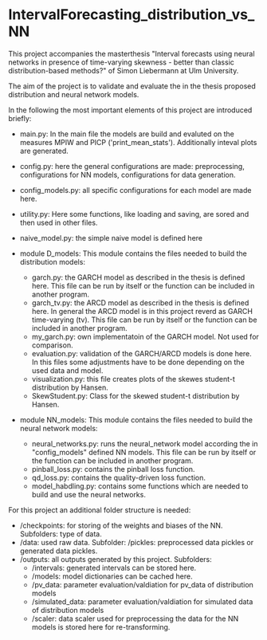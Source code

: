 # IntervalForecasting_distribution_vs_NN
This project accompanies the masterthesis "Interval forecasts using neural networks in presence of time-varying
skewness - better than classic distribution-based methods?" of Simon Liebermann 
at Ulm University.

The aim of the project is to validate and evaluate the in the thesis proposed 
distribution and neural network models. 

In the following the most important elements of this project are introduced briefly:

- main.py: In the main file the models are build and evaluted on the measures MPIW and PICP ('print_mean_stats'). 
Additionally inteval plots are generated.
- config.py: here the general configurations are made:
  preprocessing, configurations for NN models, configurations for data generation.
- config_models.py: all specific configurations for each model are made here.
- utility.py: Here some functions, like loading and saving, are sored and then used in other files.
- naive_model.py: the simple naive model is defined here


- module D_models:
  This module contains the files needed to build the distribution models:
  - garch.py: the GARCH model as described in the thesis is defined here.
    This file can be run by itself or the function can be included in another program.
  - garch_tv.py: the ARCD model as described in the thesis is defined here.
    In general the ARCD model is in this project reverd as GARCH time-varying (tv). 
    This file can be run by itself or the function can be included in another program.
  - my_garch.py: own implementatoin of the GARCH model. Not used for comparison.
  - evaluation.py: validation of the GARCH/ARCD models is done here.
    In this files some adjustments have to be done depending on the used data and model.
  - visualization.py: this file creates plots of the skewes student-t distribution by Hansen.
  - SkewStudent.py: Class for the skewed student-t distribution by Hansen.

    
- module NN_models:
  This module contains the files needed to build the neural network models:
  - neural_networks.py: runs the neural_network model according the in "config_models" defined NN models.
    This file can be run by itself or the function can be included in another program.
  - pinball_loss.py: contains the pinball loss function.
  - qd_loss.py: contains the quality-driven loss function.
  - model_habdling.py: contains some functions which are needed to build and use the neural networks.

For this project an additional folder structure is needed:
  - /checkpoints: for storing of the weights and biases of the NN. Subfolders: type of data.
  - /data: used raw data. Subfolder: /pickles: preprocessed data pickles or generated data pickles.
  - /outputs: all outputs generated by this project. Subfolders:
    - /intervals: generated intervals can be stored here.
    - /models: model dictionaries can be cached here.
    - /pv_data: parameter evaluation/valdiation for pv_data of distribution models
    - /simulated_data: parameter evaluation/valdiation for simulated data of distribution models
    - /scaler: data scaler used for preprocessing the data for the NN models is stored here for re-transforming.